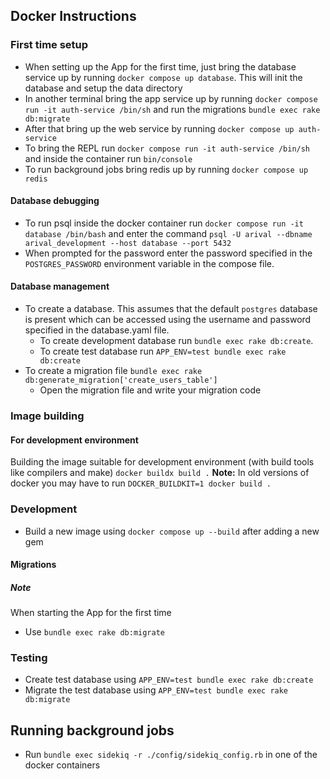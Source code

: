 ## Docker Instructions
### First time setup
* When setting up the App for the first time, just bring the database service up by running `docker compose up database`. This will init the database and setup the data directory
* In another terminal bring the app service up by running `docker compose run -it auth-service /bin/sh` and run the migrations `bundle exec rake db:migrate`
* After that bring up the web service by running `docker compose up auth-service`
* To bring the REPL run `docker compose run -it auth-service /bin/sh` and inside the container run `bin/console`
* To run background jobs bring redis up by running `docker compose up redis`

#### Database debugging
* To run psql inside the docker container run `docker compose run -it database /bin/bash` and enter the command `psql -U arival --dbname arival_development --host database --port 5432`
* When prompted for the password enter the password specified in the `POSTGRES_PASSWORD` environment variable in the compose file.

#### Database management
* To create a database. This assumes that the default `postgres` database is present which can be accessed using the username and password specified in the database.yaml file.
  * To create development database run `bundle exec rake db:create`.
  * To create test database run `APP_ENV=test bundle exec rake db:create`
* To create a migration file `bundle exec rake db:generate_migration['create_users_table']`
  * Open the migration file and write your migration code

### Image building
#### For development environment
Building the image suitable for development environment (with build tools like compilers and make)
`docker buildx build .`
**Note:** In old versions of docker you may have to run `DOCKER_BUILDKIT=1 docker build .`

### Development
* Build a new image using `docker compose up --build` after adding a new gem

#### Migrations
##### Note
When starting the App for the first time
* Use `bundle exec rake db:migrate`

### Testing
* Create test database using `APP_ENV=test bundle exec rake db:create`
* Migrate the test database using `APP_ENV=test bundle exec rake db:migrate`

## Running background jobs
* Run `bundle exec sidekiq -r ./config/sidekiq_config.rb` in one of the docker containers
